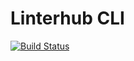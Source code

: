 Linterhub CLI
=====
[![Build Status](https://travis-ci.org/Repometric/linterhub-cli.svg?branch=master)](https://travis-ci.org/Repometric/linterhub-cli)